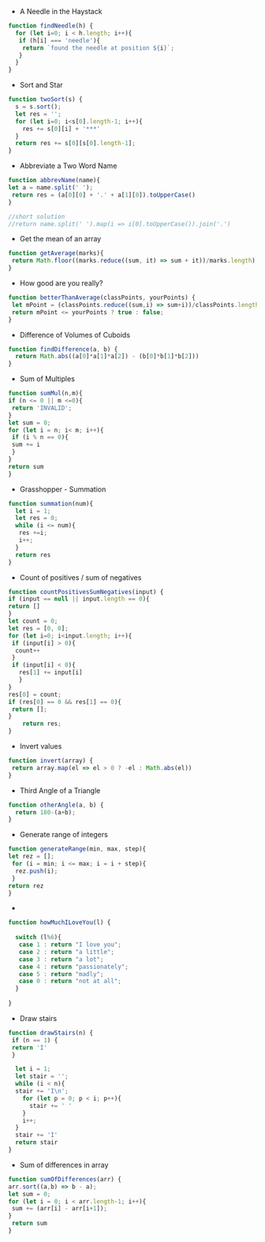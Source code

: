* A Needle in the Haystack
```javascript
function findNeedle(h) {
  for (let i=0; i < h.length; i++){
   if (h[i] === 'needle'){
    return `found the needle at position ${i}`;
   }
  }
}
```
* Sort and Star
```javascript
function twoSort(s) {
  s = s.sort();
  let res = '';
  for (let i=0; i<s[0].length-1; i++){
    res += s[0][i] + '***'
  }
  return res += s[0][s[0].length-1];
}
```
* Abbreviate a Two Word Name
```javascript
function abbrevName(name){
let a = name.split(' ');
 return res = (a[0][0] + '.' + a[1][0]).toUpperCase()
}

//short solution
//return name.split(' ').map(i => i[0].toUpperCase()).join('.')
```
* Get the mean of an array
```javascript
function getAverage(marks){
 return Math.floor((marks.reduce((sum, it) => sum + it))/marks.length)
}
```
* How good are you really?
```javascript
function betterThanAverage(classPoints, yourPoints) {
 let mPoint = (classPoints.reduce((sum,i) => sum+i))/classPoints.length;
 return mPoint <= yourPoints ? true : false;
}
```
* Difference of Volumes of Cuboids
```javascript
function findDifference(a, b) {
  return Math.abs((a[0]*a[1]*a[2]) - (b[0]*b[1]*b[2]))
}
```
* Sum of Multiples
```javascript
function sumMul(n,m){
if (n <= 0 || m <=0){
 return 'INVALID';
}
let sum = 0;
for (let i = n; i< m; i++){
 if (i % n == 0){
 sum += i
 }
}
return sum
}
```
* Grasshopper - Summation
```javascript
function summation(num){
  let i = 1;
  let res = 0;
  while (i <= num){
   res +=i;
   i++;
  }
  return res
}
```
* Count of positives / sum of negatives
```javascript
function countPositivesSumNegatives(input) {
if (input == null || input.length == 0){
return []
}
let count = 0;
let res = [0, 0];
for (let i=0; i<input.length; i++){
 if (input[i] > 0){
  count++
 }
 if (input[i] < 0){
   res[1] += input[i]
   }
}
res[0] = count;
if (res[0] == 0 && res[1] == 0){
 return [];
}
    return res;
}
```
* Invert values
```javascript
function invert(array) {
 return array.map(el => el > 0 ? -el : Math.abs(el))
}
```
* Third Angle of a Triangle
```javascript
function otherAngle(a, b) {
  return 180-(a+b);
}
```
* Generate range of integers
```javascript
function generateRange(min, max, step){
let rez = [];
 for (i = min; i <= max; i = i + step){
  rez.push(i);
 }
return rez
}
```
*
```javascript
function howMuchILoveYou(l) {
   
  switch (l%6){
   case 1 : return "I love you";
   case 2 : return "a little";
   case 3 : return "a lot";
   case 4 : return "passionately";
   case 5 : return "madly";
   case 0 : return "not at all";
  } 
   
}
```
* Draw stairs
```javascript
function drawStairs(n) {
 if (n == 1) {
 return 'I'
 } 

  let i = 1;
  let stair = '';
  while (i < n){
  stair += 'I\n';
    for (let p = 0; p < i; p++){
      stair += ' '
    }
    i++;
  }
  stair += 'I'
  return stair
}
```
* Sum of differences in array
```javascript
function sumOfDifferences(arr) {
arr.sort((a,b) => b - a);
let sum = 0;
for (let i = 0; i < arr.length-1; i++){
 sum += (arr[i] - arr[i+1]);
}
 return sum
}
```